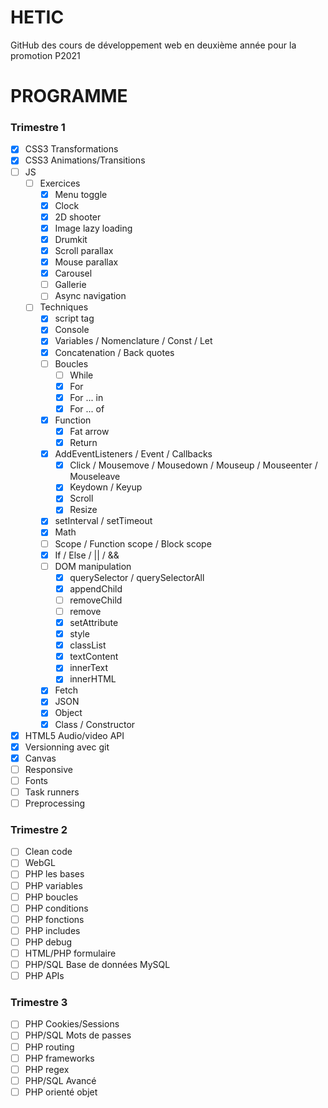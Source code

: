 # HETIC

GitHub des cours de développement web en deuxième année pour la promotion P2021

# PROGRAMME

### Trimestre 1

- [x] CSS3 Transformations
- [x] CSS3 Animations/Transitions
- [ ] JS
    - [ ] Exercices
        - [x] Menu toggle
        - [x] Clock
        - [x] 2D shooter
        - [x] Image lazy loading
        - [x] Drumkit
        - [x] Scroll parallax
        - [x] Mouse parallax
        - [x] Carousel
        - [ ] Gallerie
        - [ ] Async navigation
    - [ ] Techniques
        - [x] script tag
        - [x] Console
        - [x] Variables / Nomenclature / Const / Let
        - [x] Concatenation / Back quotes
        - [ ] Boucles
            - [ ] While
            - [x] For
            - [x] For ... in
            - [x] For ... of
        - [x] Function
            - [x] Fat arrow
            - [x] Return
        - [x] AddEventListeners / Event / Callbacks
            - [x] Click / Mousemove / Mousedown / Mouseup / Mouseenter / Mouseleave
            - [x] Keydown / Keyup
            - [x] Scroll
            - [x] Resize
        - [x] setInterval / setTimeout
        - [x] Math
        - [ ] Scope / Function scope / Block scope
        - [x] If / Else / || / &&
        - [ ] DOM manipulation
            - [x] querySelector / querySelectorAll
            - [x] appendChild
            - [ ] removeChild
            - [ ] remove
            - [x] setAttribute
            - [x] style
            - [x] classList
            - [x] textContent
            - [x] innerText
            - [x] innerHTML
        - [x] Fetch
        - [x] JSON
        - [x] Object
        - [x] Class / Constructor
- [x] HTML5 Audio/video API
- [x] Versionning avec git
- [x] Canvas
- [ ] Responsive
- [ ] Fonts
- [ ] Task runners
- [ ] Preprocessing

### Trimestre 2

- [ ] Clean code
- [ ] WebGL
- [ ] PHP les bases
- [ ] PHP variables
- [ ] PHP boucles
- [ ] PHP conditions
- [ ] PHP fonctions
- [ ] PHP includes
- [ ] PHP debug
- [ ] HTML/PHP formulaire
- [ ] PHP/SQL Base de données MySQL
- [ ] PHP APIs

### Trimestre 3

- [ ] PHP Cookies/Sessions
- [ ] PHP/SQL Mots de passes
- [ ] PHP routing
- [ ] PHP frameworks
- [ ] PHP regex
- [ ] PHP/SQL Avancé
- [ ] PHP orienté objet
